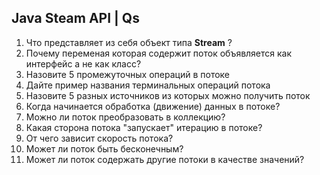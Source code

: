 ## Java Steam API | Qs

1. Что представляет из себя объект типа **Stream** ?
2. Почему переменая которая содержит поток объявляется как интерфейс а не как класс?
3. Назовите 5 промежуточных операций в потоке
4. Дайте пример названия терминальных операций потока
5. Назовите 5 разных источников из которых можно получить поток
6. Когда начинается обработка (движение) данных в потоке?
7. Можно ли поток преобразовать в коллекцию?
8. Какая сторона потока "запускает" итерацию в потоке?
9. От чего зависит скорость потока?
10. Может ли поток быть бесконечным?
11. Может ли поток содержать другие потоки в качестве значений?
